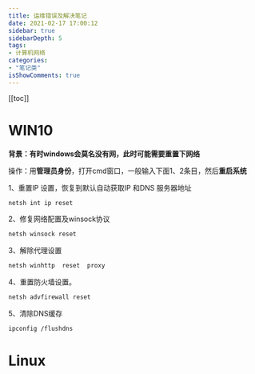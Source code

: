 ```yaml
---
title: 运维错误及解决笔记
date: 2021-02-17 17:00:12
sidebar: true
sidebarDepth: 5
tags: 
- 计算机网络
categories:
- "笔记类"
isShowComments: true
---
```



[[toc]]
# WIN10

**背景：有时windows会莫名没有网，此时可能需要重置下网络**

操作：用**管理员身份**，打开cmd窗口，一般输入下面1、2条目，然后**重启系统**

 

1、重置IP 设置，恢复到默认自动获取IP 和DNS 服务器地址

```bash
netsh int ip reset
```

2、修复网络配置及winsock协议

```bash
netsh winsock reset
```

3、解除代理设置

```bash
netsh winhttp  reset  proxy
```

4、重置防火墙设置。

```bash
netsh advfirewall reset
```

5、清除DNS缓存

```bash
ipconfig /flushdns
```



# Linux